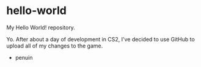 # hello-world
My Hello World! repository.

Yo. After about a day of development in CS2, I've decided to use GitHub to upload all of my changes to the game.
- penuin
